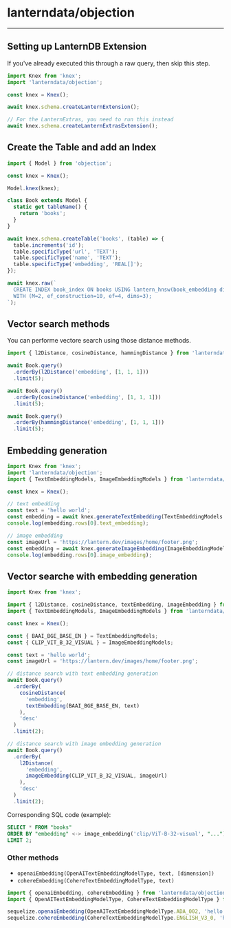 # lanterndata/objection

---

## Setting up LanternDB Extension

If you've already executed this through a raw query, then skip this step.

```js
import Knex from 'knex';
import 'lanterndata/objection';

const knex = Knex();

await knex.schema.createLanternExtension();

// For the LanternExtras, you need to run this instead
await knex.schema.createLanternExtrasExtension();
```

## Create the Table and add an Index

```js
import { Model } from 'objection';

const knex = Knex();

Model.knex(knex);

class Book extends Model {
  static get tableName() {
    return 'books';
  }
}

await knex.schema.createTable('books', (table) => {
  table.increments('id');
  table.specificType('url', 'TEXT');
  table.specificType('name', 'TEXT');
  table.specificType('embedding', 'REAL[]');
});

await knex.raw(`
  CREATE INDEX book_index ON books USING lantern_hnsw(book_embedding dist_l2sq_ops)
  WITH (M=2, ef_construction=10, ef=4, dims=3);
`);
```

## Vector search methods

You can performe vectore search using those distance methods.

```js
import { l2Distance, cosineDistance, hammingDistance } from 'lanterndata/objection';

await Book.query()
  .orderBy(l2Distance('embedding', [1, 1, 1]))
  .limit(5);

await Book.query()
  .orderBy(cosineDistance('embedding', [1, 1, 1]))
  .limit(5);

await Book.query()
  .orderBy(hammingDistance('embedding', [1, 1, 1]))
  .limit(5);
```

## Embedding generation

```js
import Knex from 'knex';
import 'lanterndata/objection';
import { TextEmbeddingModels, ImageEmbeddingModels } from 'lanterndata/embeddings';

const knex = Knex();

// text embedding
const text = 'hello world';
const embedding = await knex.generateTextEmbedding(TextEmbeddingModels.BAAI_BGE_BASE_EN, text);
console.log(embedding.rows[0].text_embedding);

// image embedding
const imageUrl = 'https://lantern.dev/images/home/footer.png';
const embedding = await knex.generateImageEmbedding(ImageEmbeddingModels.CLIP_VIT_B_32_VISUAL, imageUrl);
console.log(embedding.rows[0].image_embedding);
```

## Vector searche with embedding generation

```js
import Knex from 'knex';

import { l2Distance, cosineDistance, textEmbedding, imageEmbedding } from 'lanterndata/objection';
import { TextEmbeddingModels, ImageEmbeddingModels } from 'lanterndata/embeddings';

const knex = Knex();

const { BAAI_BGE_BASE_EN } = TextEmbeddingModels;
const { CLIP_VIT_B_32_VISUAL } = ImageEmbeddingModels;

const text = 'hello world';
const imageUrl = 'https://lantern.dev/images/home/footer.png';

// distance search with text embedding generation
await Book.query()
  .orderBy(
    cosineDistance(
      'embedding',
      textEmbedding(BAAI_BGE_BASE_EN, text)
    ),
    'desc'
  )
  .limit(2);

// distance search with image embedding generation
await Book.query()
  .orderBy(
    l2Distance(
      'embedding',
      imageEmbedding(CLIP_VIT_B_32_VISUAL, imageUrl)
    ),
    'desc'
  )
  .limit(2);
```

Corresponding SQL code (example):

```sql
SELECT * FROM "books"
ORDER BY "embedding" <-> image_embedding('clip/ViT-B-32-visual', "...") DESC
LIMIT 2;
```

### Other methods

- `openaiEmbedding(OpenAITextEmbeddingModelType, text, [dimension])`
- `cohereEmbedding(CohereTextEmbeddingModelType, text)`

```js
import { openaiEmbedding, cohereEmbedding } from 'lanterndata/objection';
import { OpenAITextEmbeddingModelType, CohereTextEmbeddingModelType } from 'lanterndata/embeddings';

sequelize.openaiEmbedding(OpenAITextEmbeddingModelType.ADA_002, 'hello world', 256);
sequelize.cohereEmbedding(CohereTextEmbeddingModelType.ENGLISH_V3_0, 'hello world');
```